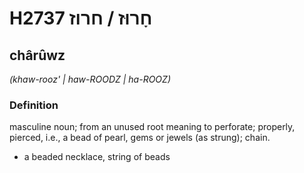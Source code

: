 # H2737 חָרוּז / חרוז

## chârûwz

_(khaw-rooz' | haw-ROODZ | ha-ROOZ)_

### Definition

masculine noun; from an unused root meaning to perforate; properly, pierced, i.e., a bead of pearl, gems or jewels (as strung); chain.

- a beaded necklace, string of beads
